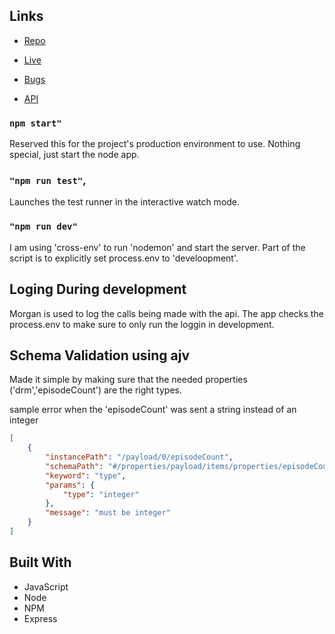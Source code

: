 
## Links

- [Repo](https://github.com/rbyusi/<project-name> "<project-name> Repo")

- [Live](<Homepage url> "Live View")

- [Bugs](https://github.com/rbyusi/<project-name>/issues "Issues Page")

- [API](<API Link> "API")


### `npm start"`

Reserved this for the project's production environment to use. Nothing special, just start the node app.

### `"npm run test"`,

Launches the test runner in the interactive watch mode.

### `"npm run dev"`

I am using 'cross-env' to run 'nodemon' and start the server. Part of the script is to explicitly set process.env to 'develoopment'.

## Loging During development

Morgan is used to log the calls being made with the api. The app checks the process.env to make sure to only run the loggin in development.

## Schema Validation using ajv

Made it simple by making sure that the needed properties ('drm','episodeCount') are the right types. 

sample error when the 'episodeCount' was sent a string instead of an integer

```json
[
    {
        "instancePath": "/payload/0/episodeCount",
        "schemaPath": "#/properties/payload/items/properties/episodeCount/type",
        "keyword": "type",
        "params": {
            "type": "integer"
        },
        "message": "must be integer"
    }
]
```

## Built With

- JavaScript
- Node
- NPM
- Express
